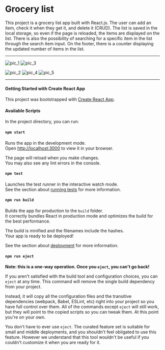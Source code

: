 # Grocery list 
This project is a grocery list app built with React.js. The user can add an item, check it when they get it, and delete it (CRUD). The list is saved in the local storage, so even if the page is reloaded, the items are displayed on the list. There is also the possibility of searching for a specific item in the list through the search item input. On the footer, there is a counter displaying the updated number of items in the list. 

<hr>

![pic_1](https://user-images.githubusercontent.com/108157135/225686816-7cfcfc81-7c50-4c72-9288-00aa6a487abb.png)   ![pic_3](https://user-images.githubusercontent.com/108157135/225686843-1988f658-d163-4d0c-8246-54dc373a1122.png)

![pic_2](https://user-images.githubusercontent.com/108157135/225686832-21bb526f-a5f8-4964-a043-e863390d0c38.png)   ![pic_4](https://user-images.githubusercontent.com/108157135/225686864-694ba211-744c-4994-8b73-dfcd794f1edc.png)  ![pic_5](https://user-images.githubusercontent.com/108157135/225686880-fd49337a-5445-4be1-bcee-28b42369a90a.png)


<hr>










#### Getting Started with Create React App

This project was bootstrapped with [Create React App](https://github.com/facebook/create-react-app).

#### Available Scripts

In the project directory, you can run:

#### `npm start`

Runs the app in the development mode.\
Open [http://localhost:3000](http://localhost:3000) to view it in your browser.

The page will reload when you make changes.\
You may also see any lint errors in the console.

#### `npm test`

Launches the test runner in the interactive watch mode.\
See the section about [running tests](https://facebook.github.io/create-react-app/docs/running-tests) for more information.

#### `npm run build`

Builds the app for production to the `build` folder.\
It correctly bundles React in production mode and optimizes the build for the best performance.

The build is minified and the filenames include the hashes.\
Your app is ready to be deployed!

See the section about [deployment](https://facebook.github.io/create-react-app/docs/deployment) for more information.

#### `npm run eject`

**Note: this is a one-way operation. Once you `eject`, you can't go back!**

If you aren't satisfied with the build tool and configuration choices, you can `eject` at any time. This command will remove the single build dependency from your project.

Instead, it will copy all the configuration files and the transitive dependencies (webpack, Babel, ESLint, etc) right into your project so you have full control over them. All of the commands except `eject` will still work, but they will point to the copied scripts so you can tweak them. At this point you're on your own.

You don't have to ever use `eject`. The curated feature set is suitable for small and middle deployments, and you shouldn't feel obligated to use this feature. However we understand that this tool wouldn't be useful if you couldn't customize it when you are ready for it.

